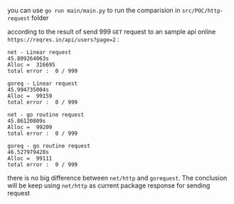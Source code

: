 you can use `go run main/main.py` to run the comparision in `src/POC/http-request` folder

according to the result of send 999 `GET` request to an sample api online `https://reqres.in/api/users?page=2` : 
```
net - Linear request
45.809264063s
Alloc =  316695
total error :  0 / 999 

goreq - Linear request
45.994735004s
Alloc =  99159
total error :  0 / 999 

net - go routine request
45.86120809s
Alloc =  99209
total error :  0 / 999 

goreq - go routine request
46.527979428s
Alloc =  99111
total error :  0 / 999 
```

there is no big difference between `net/http` and `gorequest`. The conclusion will be keep using `net/http` as current package response for sending request